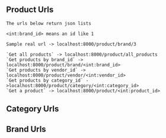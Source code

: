 ## Product Urls
    The urls below return json lists

    <int:brand_id> means an id like 1 

    Sample real url -> localhost:8000/product/brand/3

    `Get all products` -> localhost:8000/product/all_products
    `Get products by brand_id` -> localhost:8000/product/brand/<int:brand_id> 
    `Get products by vendor_id` -> localhost:8000/product/vendor/<int:vendor_id>
    `Get products by category_id` ->localhost:8000/product/category/<int:category_id>
    `Get a product` -> localhost:8000/product/<int:product_id>
    
## Category Urls

## Brand Urls